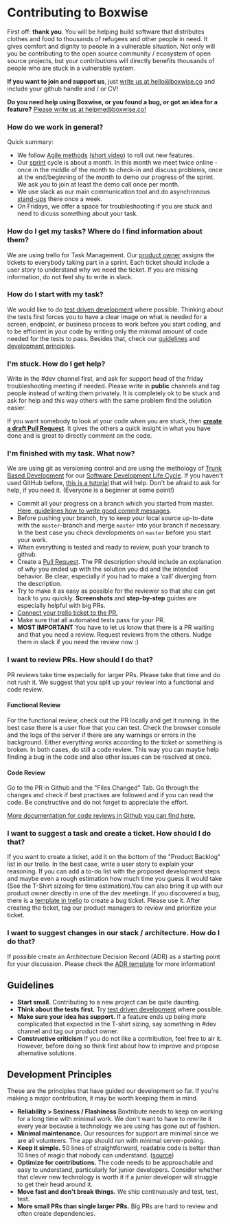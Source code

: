 # Contributing to Boxwise

First off: **thank you**. You will be helping build software that distributes clothes and food to thousands of refugees and other people in need. It gives comfort and dignity to people in a vulnerable situation. Not only will you be contributing to the open source community / ecosystem of open source projects, but your contributions will directly benefits thousands of people who are stuck in a vulnerable system.

**If you want to join and support us**, just [write us at hello@boxwise.co](mailto:hello@boxwise.co) and include your github handle and / or CV!

**Do you need help using Boxwise, or you found a bug, or got an idea for a feature?** [Please write us at helpme@boxwise.co!](mailto:helpme@boxwise.co)

### How do we work in general?

Quick summary:
- We follow [Agile methods](https://medium.com/@svharivinod/rolling-out-features-for-zomato-using-agile-8f24bba1ddd8) ([short video](https://www.youtube.com/watch?v=QCif_-r8eK4)) to roll out new features.
- Our [sprint](https://www.atlassian.com/agile/scrum/sprints) cycle is about a month. In this month we meet twice online - once in the middle of the month to check-in and discuss problems, once at the end/beginning of the month to demo our progress of the sprint. We ask you to join at least the demo call once per month.
- We use slack as our main communication tool and do asynchronous [stand-ups](https://en.wikipedia.org/wiki/Stand-up_meeting) there once a week.
- On Fridays, we offer a space for troubleshooting if you are stuck and need to dicuss something about your task.

### How do I get my tasks? Where do I find information about them?
We are using trello for Task Management. Our [product owner](https://www.youtube.com/watch?v=502ILHjX9EE) assigns the tickets to everybody taking part in a sprint. Each ticket should include a user story to understand why we need the ticket. If you are missing information, do not feel shy to write in slack.

### How do I start with my task?
We would like to do [test driven development](https://www.browserstack.com/guide/tdd-vs-bdd-vs-atdd) where possible. Thinking about the tests first forces you to have a clear image on what is needed for a screen, endpoint, or business process to work before you start coding, and to be efficient in your code by writing only the minimal amount of code needed for the tests to pass.
Besides that, check our [guidelines](#guidelines) and [development principles](#development-principles).

### I'm stuck. How do I get help?
Write in the #dev channel first, and ask for support head of the friday troubleshooting meeting if needed.
Please write in **public** channels and tag people instead of writing them privately. It is completely ok to be stuck and ask for help and this way others with the same problem find the solution easier.

If you want somebody to look at your code when you are stuck, then [**create a draft Pull Request**](https://github.blog/2019-02-14-introducing-draft-pull-requests/). It gives the others a quick insight in what you have done and is great to directly comment on the code.

### I'm finished with my task. What now?
We are using git as versioning control and are using the methology of [Trunk Based Development](https://trunkbaseddevelopment.com/) for our [Software Development Life Cycle](https://en.wikipedia.org/wiki/Software_development_process).
If you haven't used GitHub before, [this is a tutorial](http://makeapullrequest.com/) that will help. Don't be afraid to ask for help, if you need it. (Everyone is a beginner at some point!)

- Commit all your progress on a branch which you started from master. [Here, guidelines how to write good commit messages](https://github.com/erlang/otp/wiki/writing-good-commit-messages).
- Before pushing your branch, try to keep your local source up-to-date with the `master`-branch and merge `master` into your branch if necessary. In the best case you check developments on `master` before you start your work.
- When everything is tested and ready to review, push your branch to github.
- Create a [Pull Request](https://docs.github.com/en/free-pro-team@latest/github/collaborating-with-issues-and-pull-requests/creating-a-pull-request). The PR description should include an explanation of *why* you ended up with the solution you did and the intended behavior. Be clear, especially if you had to make a ‘call’ diverging from the description.
- Try to make it as easy as possible for the reviewer so that she can get back to you quickly. **Screenshots** and **step-by-step** guides are especially helpful with big PRs.
- [Connect your trello ticket to the PR.](https://blog.trello.com/github-and-trello-integrate-your-commits)
- Make sure that all automated tests pass for your PR.
- **MOST IMPORTANT** You have to let us know that there is a PR waiting and that you need a review. Request reviews from the others. Nudge them in slack if you need the review now :)

### I want to review PRs. How should I do that?
PR reviews take time especially for larger PRs. Please take that time and do not rush it.
We suggest that you split up your review into a functional and code review.

#### Functional Review
For the functional review, check out the PR locally and get it running. In the best case there is a user flow that you can test. Check the browser console and the logs of the server if there are any warnings or errors in the background.
Either everything works according to the ticket or something is broken. In both cases, do still a code review. This way you can maybe help finding a bug in the code and also other issues can be resolved at once.

#### Code Review
Go to the PR in Github and the "Files Changed" Tab. Go through the changes and check if best practises are followed and if you can read the code.
Be constructive and do not forget to appreciate the effort.

[More documentation for code reviews in Github you can find here.](https://docs.github.com/en/free-pro-team@latest/github/collaborating-with-issues-and-pull-requests/reviewing-proposed-changes-in-a-pull-request)

### I want to suggest a task and create a ticket. How should I do that?
If you want to create a ticket, add it on the bottom of the "Product Backlog" list in our trello. In the best case, write a user story to explain your reasoning. If you can add a to-do list with the proposed development steps and maybe even a rough estimation how much time you guess it would take (See the T-Shirt sizeing for time estimation).You can also bring it up with our product owner directly in one of the dev meetings.
If you discovered a bug, there is a [template in trello](https://trello.com/c/YToLMBuq) to create a bug ticket. Please use it.
After creating the ticket, tag our product managers to review and prioritize your ticket.

### I want to suggest changes in our stack / architecture. How do I do that?
If possible create an Architecture Decision Record (ADR) as a starting point for your discussion. Please check the [ADR template](docs/adr/adr_template.md) for more information!

## Guidelines

- **Start small.** Contributing to a new project can be quite daunting.
- **Think about the tests first.** Try [test driven development](https://www.browserstack.com/guide/tdd-vs-bdd-vs-atdd) where possible.
- **Make sure your idea has support.** If a feature ends up being more complicated that expected in the T-shirt sizing, say something in #dev channel and tag our product owner.
- **Constructive criticism** If you do not like a contribution, feel free to air it. However, before doing so think first about how to improve and propose alternative solutions.

## Development Principles

These are the principles that have guided our development so far. If you're making a major contribution, it may be worth keeping them in mind.

- **Reliability > Sexiness / Flashiness** Boxtribute needs to keep on working for a long time with minimal work. We don't want to have to rewrite it every year because a technology we are using has gone out of fashion.
- **Minimal maintenance.** Our resources for support are minimal since we are all volunteers. The app should run with minimal server-poking.
- **Keep it simple.** 50 lines of straightforward, readable code is better than 10 lines of magic that nobody can understand. ([source](https://github.com/moby/moby/blob/master/project/PRINCIPLES.md))
- **Optimize for contributions.** The code needs to be approachable and easy to understand, particularly for junior developers. Consider whether that clever new technology is worth it if a junior developer will struggle to get their head around it.
- **Move fast and don't break things.** We ship continuously and test, test, test.
- **More small PRs than single larger PRs.** Big PRs are hard to review and often create dependencies.
